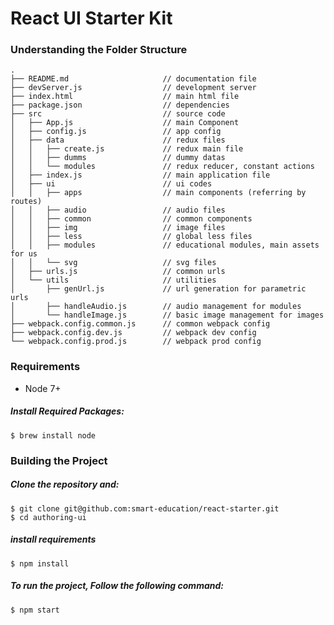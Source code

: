 # React UI Starter Kit

### Understanding the Folder Structure

    .
    ├── README.md                     // documentation file
    ├── devServer.js                  // development server
    ├── index.html                    // main html file
    ├── package.json                  // dependencies
    ├── src                           // source code
    │   ├── App.js                    // main Component
    │   ├── config.js                 // app config
    │   ├── data                      // redux files
    │   │   ├── create.js             // redux main file
    │   │   ├── dumms                 // dummy datas
    │   │   └── modules               // redux reducer, constant actions
    │   ├── index.js                  // main application file
    │   ├── ui                        // ui codes
    │   │   ├── apps                  // main components (referring by routes)
    │   │   ├── audio                 // audio files
    │   │   ├── common                // common components
    │   │   ├── img                   // image files
    │   │   ├── less                  // global less files
    │   │   ├── modules               // educational modules, main assets for us
    │   │   └── svg                   // svg files
    │   ├── urls.js                   // common urls
    │   └── utils                     // utilities
    │       ├── genUrl.js             // url generation for parametric urls
    │       ├── handleAudio.js        // audio management for modules
    │       └── handleImage.js        // basic image management for images
    ├── webpack.config.common.js      // common webpack config
    ├── webpack.config.dev.js         // webpack dev config
    └── webpack.config.prod.js        // webpack prod config


### Requirements

* Node 7+



##### Install Required Packages:

    $ brew install node


### Building the Project

##### Clone the repository and:

    $ git clone git@github.com:smart-education/react-starter.git
    $ cd authoring-ui

##### install requirements

    $ npm install

##### To run the project, Follow the following command:

    $ npm start
